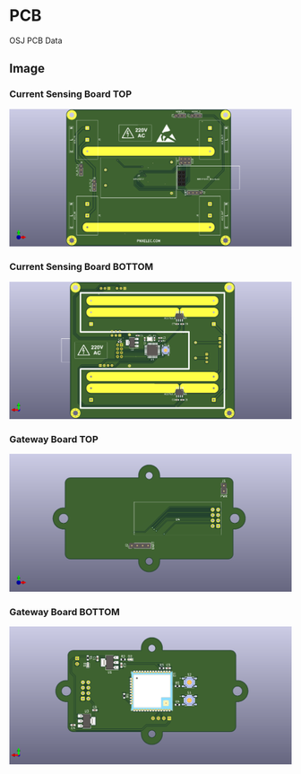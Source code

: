 # PCB
OSJ PCB Data
## Image
### Current Sensing Board TOP
![initial](https://github.com/Open-source-Setakki-Judgement-system/PCB/blob/main/Image/ac_current_v1_top.png?raw=true)
### Current Sensing Board BOTTOM
![initial](https://github.com/Open-source-Setakki-Judgement-system/PCB/blob/main/Image/ac_current_v1_bottom.png?raw=true)
### Gateway Board TOP
![initial](https://github.com/Open-source-Setakki-Judgement-system/PCB/blob/main/Image/gateway_top.png?raw=true)
### Gateway Board BOTTOM
![initial](https://github.com/Open-source-Setakki-Judgement-system/PCB/blob/main/Image/gateway_bottom.png?raw=true)
